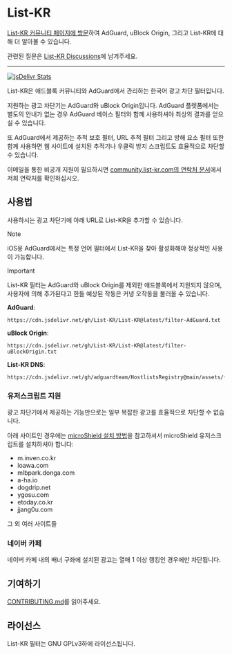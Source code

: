 # List-KR

[List-KR 커뮤니티 페이지에 방문](https://community.list-kr.com)하여 AdGuard, uBlock Origin, 그리고 List-KR에 대해 더 알아볼 수 있습니다.

관련된 질문은 [List-KR Discussions](https://github.com/orgs/List-KR/discussions)에 남겨주세요.

---

[![jsDelivr Stats](https://data.jsdelivr.com/v1/package/gh/List-KR/List-KR/badge)](https://www.jsdelivr.com/package/gh/List-KR/List-KR)

List-KR은 애드블록 커뮤니티와 AdGuard에서 관리하는 한국어 광고 차단 필터입니다.

지원하는 광고 차단기는 AdGuard와 uBlock Origin입니다.
AdGuard 플렛폼에서는 별도의 안내가 없는 경우 AdGuard 베이스 필터와 함께 사용하셔야 최상의 결과를 얻으실 수 있습니다.

또 AdGuard에서 제공하는 추적 보호 필터, URL 추적 필터 그리고 방해 요소 필터 또한 함께 사용하면 웹 사이트에 설치된 추적기나 우클릭 방지 스크립트도 효율적으로 차단할 수 있습니다.

이메일을 통한 비공개 지원이 필요하시면 [community.list-kr.com의 연락처 문서](https://community.list-kr.com/docs/)에서 저희 연락처를 확인하십시오.

## 사용법

사용하시는 광고 차단기에 아래 URL로 List-KR을 추가할 수 있습니다.

> [!NOTE]
> iOS용 AdGuard에서는 특정 언어 필터에서 List-KR을 찾아 활성화해야 정상적인 사용이 가능합니다.

> [!IMPORTANT]
> List-KR 필터는 AdGuard와 uBlock Origin를 제외한 애드블록에서 지원되지 않으며, 사용자에 의해 추가된다고 한들 예상된 작동은 커녕 오작동을 불러올 수 있습니다.

**AdGuard**:
```
https://cdn.jsdelivr.net/gh/List-KR/List-KR@latest/filter-AdGuard.txt
```
**uBlock Origin**:
```
https://cdn.jsdelivr.net/gh/List-KR/List-KR@latest/filter-uBlockOrigin.txt
```

**List-KR DNS**:
```
https://cdn.jsdelivr.net/gh/adguardteam/HostlistsRegistry@main/assets/filter_25.txt
```

### 유저스크립트 지원

광고 차단기에서 제공하는 기능만으로는 일부 복잡한 광고를 효율적으로 차단할 수 없습니다.

아래 사이트인 경우에는 [microShield 설치 방법](https://community.list-kr.com/docs/AdGuard/Userscripts/microShield)을 참고하셔서 microShield 유저스크립트를 설치하셔야 합니다:
 - m.inven.co.kr
 - loawa.com
 - mlbpark.donga.com
 - a-ha.io
 - dogdrip.net
 - ygosu.com
 - etoday.co.kr
 - jjang0u.com

 그 외 여러 사이트들

### 네이버 카페

네이버 카페 내의 배너 구좌에 설치된 광고는 열매 1 이상 랭킹인 경우에만 차단됩니다.

## 기여하기

[CONTRIBUTING.md](https://github.com/List-KR/List-KR/blob/master/CONTRIBUTING.md)를 읽어주세요.

## 라이선스

List-KR 필터는 GNU GPLv3하에 라이선스됩니다.
